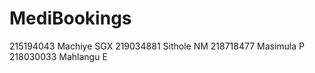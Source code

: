 # MediBookings
215194043 Machiye SGX 
219034881 Sithole NM
218718477 Masimula P
218030033 Mahlangu E
